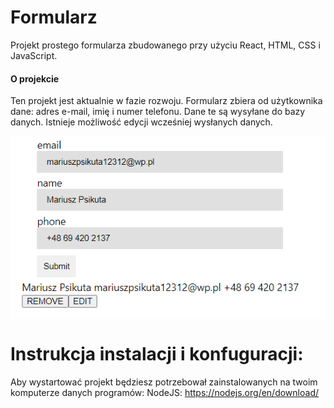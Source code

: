 # Formularz

Projekt prostego formularza zbudowanego przy użyciu React, HTML, CSS i JavaScript.

#### O projekcie

Ten projekt jest aktualnie w fazie rozwoju. Formularz zbiera od użytkownika dane: adres e-mail, imię i numer telefonu. Dane te są wysyłane do bazy danych. Istnieje możliwość edycji wcześniej wysłanych danych. 

<img src="image1.png" align="center" alt="zdjęcie podklądowe formularza" />

# Instrukcja instalacji i konfuguracji:

Aby wystartować projekt będziesz potrzebował zainstalowanych na twoim komputerze danych programów:
NodeJS:  <a href="https://nodejs.org/en/download/">https://nodejs.org/en/download/</a>


